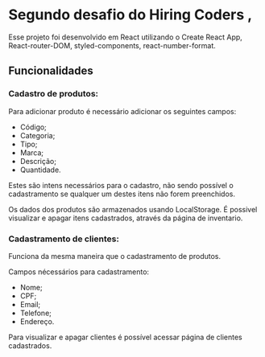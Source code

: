 # Segundo desafio do Hiring Coders , 

Esse projeto foi desenvolvido em React utilizando o Create React App, React-router-DOM, styled-components, react-number-format.

## Funcionalidades

### Cadastro de produtos:

Para adicionar produto é necessário adicionar os seguintes campos:

* Código;
* Categoria;
* Tipo;
* Marca;
* Descrição;
* Quantidade.

Estes são intens necessários para o cadastro, não sendo possível o cadastramento se qualquer um destes itens não forem preenchidos.

Os dados dos produtos são armazenados usando LocalStorage. É possivel visualizar e apagar itens cadastrados, através da página de inventario.

### Cadastramento de clientes:

Funciona da mesma maneira que o cadastramento de produtos. 

Campos nécessários para cadastramento:

* Nome;
* CPF;
* Email;
* Telefone;
* Endereço.

Para visualizar e apagar clientes é possível acessar página de clientes cadastrados.
